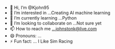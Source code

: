 - 👋 Hi, I’m @Kjohn95
- 👀 I’m interested in ...Creating AI machine learning
- 🌱 I’m currently learning ...Python 
- 💞️ I’m looking to collaborate on ...Not sure yet
- 📫 How to reach me ...johnstonk@live.com
- 😄 Pronouns: ...
- ⚡ Fun fact: ... I Like Sim Racing

<!---
Kjohn95/Kjohn95 is a ✨ special ✨ repository because its `README.md` (this file) appears on your GitHub profile.
You can click the Preview link to take a look at your changes.
--->
